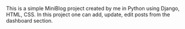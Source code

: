 This is a simple MiniBlog project created by me in Python using Django, HTML, CSS.
In this project one can add, update, edit posts from the dashboard section.
